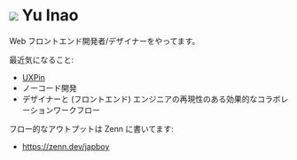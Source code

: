 ![](https://www.gravatar.com/avatar/1e4b7d2f20a2ecb20497d9b8704e6107?s=100) Yu Inao
==========

Web フロントエンド開発者/デザイナーをやってます。

最近気になること:

- [UXPin](https://github.com/UXPin)
- ノーコード開発
- デザイナーと (フロントエンド) エンジニアの再現性のある効果的なコラボレーションワークフロー

フロー的なアウトプットは Zenn に書いてます:

- https://zenn.dev/japboy
